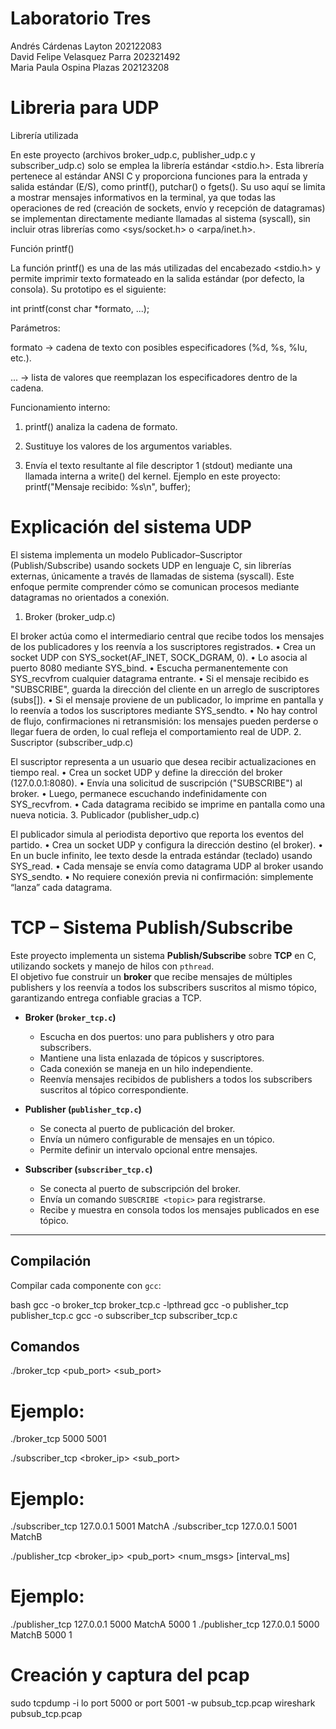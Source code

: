 # Laboratorio Tres
Andrés Cárdenas Layton 202122083  
David Felipe Velasquez Parra 202321492  
Maria Paula Ospina Plazas 202123208  


# Libreria para UDP

Librería utilizada

En este proyecto (archivos broker_udp.c, publisher_udp.c y subscriber_udp.c) solo se emplea la librería estándar <stdio.h>.
Esta librería pertenece al estándar ANSI C y proporciona funciones para la entrada y salida estándar (E/S), como printf(), putchar() o fgets().
Su uso aquí se limita a mostrar mensajes informativos en la terminal, ya que todas las operaciones de red (creación de sockets, envío y recepción de datagramas) se implementan directamente mediante llamadas al sistema (syscall), sin incluir otras librerías como <sys/socket.h> o <arpa/inet.h>.

Función printf()

La función printf() es una de las más utilizadas del encabezado <stdio.h> y permite imprimir texto formateado en la salida estándar (por defecto, la consola).
Su prototipo es el siguiente:

int printf(const char *formato, ...);

Parámetros:

formato → cadena de texto con posibles especificadores (%d, %s, %lu, etc.).

... → lista de valores que reemplazan los especificadores dentro de la cadena.

Funcionamiento interno:

1. printf() analiza la cadena de formato.
2. Sustituye los valores de los argumentos variables.

3. Envía el texto resultante al file descriptor 1 (stdout) mediante una llamada interna a write() del kernel.
Ejemplo en este proyecto:
printf("Mensaje recibido: %s\n", buffer);

# Explicación del sistema UDP

El sistema implementa un modelo Publicador–Suscriptor (Publish/Subscribe) usando sockets UDP en lenguaje C, sin librerías externas, únicamente a través de llamadas de sistema (syscall). Este enfoque permite comprender cómo se comunican procesos mediante datagramas no orientados a conexión.

1. Broker (broker_udp.c)

El broker actúa como el intermediario central que recibe todos los mensajes de los publicadores y los reenvía a los suscriptores registrados.
	•	Crea un socket UDP con SYS_socket(AF_INET, SOCK_DGRAM, 0).
	•	Lo asocia al puerto 8080 mediante SYS_bind.
	•	Escucha permanentemente con SYS_recvfrom cualquier datagrama entrante.
	•	Si el mensaje recibido es "SUBSCRIBE", guarda la dirección del cliente en un arreglo de suscriptores (subs[]).
	•	Si el mensaje proviene de un publicador, lo imprime en pantalla y lo reenvía a todos los suscriptores mediante SYS_sendto.
	•	No hay control de flujo, confirmaciones ni retransmisión: los mensajes pueden perderse o llegar fuera de orden, lo cual refleja el comportamiento real de UDP.
2. Suscriptor (subscriber_udp.c)

El suscriptor representa a un usuario que desea recibir actualizaciones en tiempo real.
	•	Crea un socket UDP y define la dirección del broker (127.0.0.1:8080).
	•	Envía una solicitud de suscripción ("SUBSCRIBE") al broker.
	•	Luego, permanece escuchando indefinidamente con SYS_recvfrom.
	•	Cada datagrama recibido se imprime en pantalla como una nueva noticia.
3. Publicador (publisher_udp.c)

El publicador simula al periodista deportivo que reporta los eventos del partido.
	•	Crea un socket UDP y configura la dirección destino (el broker).
	•	En un bucle infinito, lee texto desde la entrada estándar (teclado) usando SYS_read.
	•	Cada mensaje se envía como datagrama UDP al broker usando SYS_sendto.
	•	No requiere conexión previa ni confirmación: simplemente “lanza” cada datagrama.

# TCP – Sistema Publish/Subscribe

Este proyecto implementa un sistema **Publish/Subscribe** sobre **TCP** en C, utilizando sockets y manejo de hilos con `pthread`.  
El objetivo fue construir un **broker** que recibe mensajes de múltiples publishers y los reenvía a todos los subscribers suscritos al mismo tópico, garantizando entrega confiable gracias a TCP.

- **Broker (`broker_tcp.c`)** 
  - Escucha en dos puertos: uno para publishers y otro para subscribers.  
  - Mantiene una lista enlazada de tópicos y suscriptores.  
  - Cada conexión se maneja en un hilo independiente.  
  - Reenvía mensajes recibidos de publishers a todos los subscribers suscritos al tópico correspondiente.  

- **Publisher (`publisher_tcp.c`)**  
  - Se conecta al puerto de publicación del broker.  
  - Envía un número configurable de mensajes en un tópico.  
  - Permite definir un intervalo opcional entre mensajes.  

- **Subscriber (`subscriber_tcp.c`)**  
  - Se conecta al puerto de subscripción del broker.  
  - Envía un comando `SUBSCRIBE <topic>` para registrarse.  
  - Recibe y muestra en consola todos los mensajes publicados en ese tópico.  

---

## Compilación

Compilar cada componente con `gcc`:

bash
gcc -o broker_tcp broker_tcp.c -lpthread
gcc -o publisher_tcp publisher_tcp.c
gcc -o subscriber_tcp subscriber_tcp.c

## Comandos

./broker_tcp <pub_port> <sub_port>
# Ejemplo:
./broker_tcp 5000 5001

./subscriber_tcp <broker_ip> <sub_port> <topic>
# Ejemplo:
./subscriber_tcp 127.0.0.1 5001 MatchA
./subscriber_tcp 127.0.0.1 5001 MatchB

./publisher_tcp <broker_ip> <pub_port> <topic> <num_msgs> [interval_ms]
# Ejemplo:
./publisher_tcp 127.0.0.1 5000 MatchA 5000 1
./publisher_tcp 127.0.0.1 5000 MatchB 5000 1

# Creación y captura del pcap
sudo tcpdump -i lo port 5000 or port 5001 -w pubsub_tcp.pcap
wireshark pubsub_tcp.pcap

